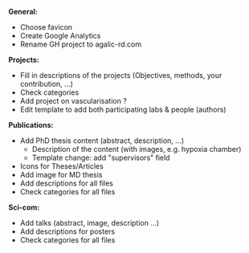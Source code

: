 **General:**
- Choose favicon
- Create Google Analytics
- Rename GH project to agalic-rd.com

**Projects:**
- Fill in descriptions of the projects (Objectives, methods, your contribution, ...)
- Check categories
- Add project on vascularisation ?
- Edit template to add both participating labs & people (authors)

**Publications:**
- Add PhD thesis content (abstract, description, ...)
  * Description of the content (with images, e.g. hypoxia chamber)
  * Template change: add "supervisors" field
- Icons for Theses/Articles
- Add image for MD thesis
- Add descriptions for all files
- Check categories for all files

**Sci-com:**
- Add talks (abstract, image, description ...)
- Add descriptions for posters
- Check categories for all files